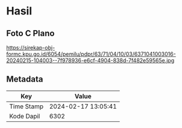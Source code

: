 # Hasil

## Foto C Plano

https://sirekap-obj-formc.kpu.go.id/6054/pemilu/pdpr/63/71/04/10/03/6371041003016-20240215-104003--7f978936-e6cf-4904-838d-7f482e59565e.jpg


## Metadata

| Key        | Value               |
| ---------- | ------------------- |
| Time Stamp | 2024-02-17 13:05:41 |
| Kode Dapil | 6302                |



